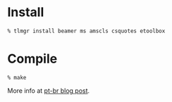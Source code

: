 # Install

    % tlmgr install beamer ms amscls csquotes etoolbox

# Compile

    % make

More info at [pt-br blog post](http://blog.dmitrynix.com/gurupi-pugpi-29-11-2014/).
